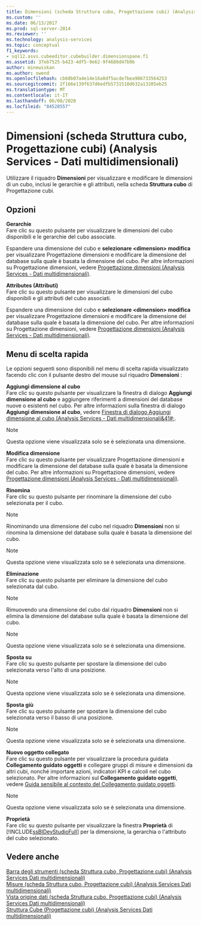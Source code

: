 ```yaml
---
title: Dimensioni (scheda Struttura cubo, Progettazione cubi) (Analysis Services-Dati multidimensionali) | Microsoft Docs
ms.custom: ''
ms.date: 06/13/2017
ms.prod: sql-server-2014
ms.reviewer: ''
ms.technology: analysis-services
ms.topic: conceptual
f1_keywords:
- sql12.asvs.cubeeditor.cubebuilder.dimensionspane.f1
ms.assetid: 37eb7525-b423-4df5-9e62-9f4680d47b9b
author: minewiskan
ms.author: owend
ms.openlocfilehash: cb68b07a4e14e16a8df5acde7bea986733564253
ms.sourcegitcommit: 2f166e139f637d6edfb5731510d632a13205eb25
ms.translationtype: MT
ms.contentlocale: it-IT
ms.lasthandoff: 06/08/2020
ms.locfileid: "84528557"
---
```

# <a name="dimensions-cube-structure-tab-cube-designer-analysis-services---multidimensional-data"></a>Dimensioni (scheda Struttura cubo, Progettazione cubi) (Analysis Services - Dati multidimensionali)
  Utilizzare il riquadro **Dimensioni** per visualizzare e modificare le dimensioni di un cubo, inclusi le gerarchie e gli attributi, nella scheda **Struttura cubo** di Progettazione cubi.  
  
## <a name="options"></a>Opzioni  
 **Gerarchie**  
 Fare clic su questo pulsante per visualizzare le dimensioni del cubo disponibili e le gerarchie del cubo associate.  
  
 Espandere una dimensione del cubo e **selezionare \<dimension> modifica** per visualizzare Progettazione dimensioni e modificare la dimensione del database sulla quale è basata la dimensione del cubo. Per altre informazioni su Progettazione dimensioni, vedere [Progettazione dimensioni &#40;Analysis Services - Dati multidimensionali&#41;](dimension-designer-analysis-services-multidimensional-data.md).  
  
 **Attributes (Attributi)**  
 Fare clic su questo pulsante per visualizzare le dimensioni del cubo disponibili e gli attributi del cubo associati.  
  
 Espandere una dimensione del cubo e **selezionare \<dimension> modifica** per visualizzare Progettazione dimensioni e modificare la dimensione del database sulla quale è basata la dimensione del cubo. Per altre informazioni su Progettazione dimensioni, vedere [Progettazione dimensioni &#40;Analysis Services - Dati multidimensionali&#41;](dimension-designer-analysis-services-multidimensional-data.md).  
  
## <a name="context-menu"></a>Menu di scelta rapida  
 Le opzioni seguenti sono disponibili nel menu di scelta rapida visualizzato facendo clic con il pulsante destro del mouse sul riquadro **Dimensioni** :  
  
 **Aggiungi dimensione al cubo**  
 Fare clic su questo pulsante per visualizzare la finestra di dialogo **Aggiungi dimensione al cubo** e aggiungere riferimenti a dimensioni del database nuove o esistenti nel cubo. Per altre informazioni sulla finestra di dialogo **Aggiungi dimensione al cubo**, vedere [Finestra di dialogo Aggiungi dimensione al cubo &#40;Analysis Services - Dati multidimensionali&41#;](add-cube-dimension-dialog-box-analysis-services-multidimensional-data.md).  
  
> [!NOTE]  
>  Questa opzione viene visualizzata solo se è selezionata una dimensione.  
  
 **Modifica dimensione**  
 Fare clic su questo pulsante per visualizzare Progettazione dimensioni e modificare la dimensione del database sulla quale è basata la dimensione del cubo. Per altre informazioni su Progettazione dimensioni, vedere [Progettazione dimensioni &#40;Analysis Services - Dati multidimensionali&#41;](dimension-designer-analysis-services-multidimensional-data.md).  
  
 **Rinomina**  
 Fare clic su questo pulsante per rinominare la dimensione del cubo selezionata per il cubo.  
  
> [!NOTE]  
>  Rinominando una dimensione del cubo nel riquadro **Dimensioni** non si rinomina la dimensione del database sulla quale è basata la dimensione del cubo.  
  
> [!NOTE]  
>  Questa opzione viene visualizzata solo se è selezionata una dimensione.  
  
 **Eliminazione**  
 Fare clic su questo pulsante per eliminare la dimensione del cubo selezionata dal cubo.  
  
> [!NOTE]  
>  Rimuovendo una dimensione del cubo dal riquadro **Dimensioni** non si elimina la dimensione del database sulla quale è basata la dimensione del cubo.  
  
> [!NOTE]  
>  Questa opzione viene visualizzata solo se è selezionata una dimensione.  
  
 **Sposta su**  
 Fare clic su questo pulsante per spostare la dimensione del cubo selezionata verso l'alto di una posizione.  
  
> [!NOTE]  
>  Questa opzione viene visualizzata solo se è selezionata una dimensione.  
  
 **Sposta giù**  
 Fare clic su questo pulsante per spostare la dimensione del cubo selezionata verso il basso di una posizione.  
  
> [!NOTE]  
>  Questa opzione viene visualizzata solo se è selezionata una dimensione.  
  
 **Nuovo oggetto collegato**  
 Fare clic su questo pulsante per visualizzare la procedura guidata **Collegamento guidato oggetti** e collegare gruppi di misure e dimensioni da altri cubi, nonché importare azioni, indicatori KPI e calcoli nel cubo selezionato. Per altre informazioni sul **Collegamento guidato oggetti**, vedere [Guida sensibile al contesto del Collegamento guidato oggetti](linked-object-wizard-f1-help.md).  
  
> [!NOTE]  
>  Questa opzione viene visualizzata solo se è selezionata una dimensione.  
  
 **Proprietà**  
 Fare clic su questo pulsante per visualizzare la finestra **Proprietà** di [!INCLUDE[ssBIDevStudioFull](../includes/ssbidevstudiofull-md.md)] per la dimensione, la gerarchia o l'attributo del cubo selezionato.  
  
## <a name="see-also"></a>Vedere anche  
 [Barra degli strumenti &#40;scheda Struttura cubo, Progettazione cubi&#41; &#40;Analysis Services Dati multidimensionali&#41;](toolbar-cube-structure-cube-designer-analysis-services-multidimensional-data.md)   
 [Misure &#40;scheda Struttura cubo, Progettazione cubi&#41; &#40;Analysis Services Dati multidimensionali&#41;](measures-cube-structure-cube-designer-analysis-services-multidimensional-data.md)   
 [Vista origine dati &#40;scheda Struttura cubo, Progettazione cubi&#41; &#40;Analysis Services Dati multidimensionali&#41;](data-source-view-cube-designer-analysis-services-multidimensional-data.md)   
 [Struttura Cube &#40;Progettazione cubi&#41; &#40;Analysis Services Dati multidimensionali&#41;](cube-structure-cube-designer-analysis-services-multidimensional-data.md)  
  
  
